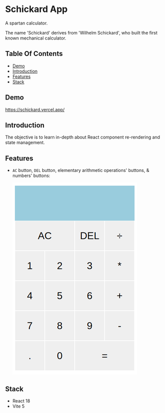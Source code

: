 # Schickard App

A spartan calculator.

The name 'Schickard' derives from 'Wilhelm Schickard', who built the first known mechanical calculator.

## Table Of Contents

- [Demo](#demo)
- [Introduction](#introduction)
- [Features](#features)
- [Stack](#stack)

## Demo

https://schickard.vercel.app/

## Introduction

The objective is to learn in-depth about React component re-rendering and state management.

## Features

- `AC` button, `DEL` button, elementary arithmetic operations' buttons, & numbers' buttons:

  ![Features](public/features.png)

## Stack

- React 18
- Vite 5
